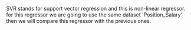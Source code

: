 SVR stands for support vector regression and this is non-linear regressor. for this regressor we are going to use the same dataset 'Position_Salary' then we will compare this regressor with the previous ones. 
